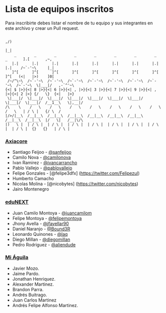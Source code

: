 # Lista de equipos inscritos

Para inscribirte debes listar el nombre de tu equipo y sus integrantes en este archivo y crear un Pull request.


                                                                                        ,/)
                                                                                        |_|
        _        _        _        _        _        _        _        _        _       ].[       ,~,
       |.|      |.|      |.|      |.|      |.|      |.|      |.|      |.|      |.|    /~`-'~\     |_|
       ]^[      ]^[      ]^[      ]^[      ]^[      ]^[      ]^[      ]^[      ]^[   (<|   |>)    ]0[
     /~/^\~\  /~`-'~\  /~`-'~\  /~`-'~\  /~`-'~\  /~`-'~\  /~`-'~\  /~`-'~\  /~`-'~\  \|___|/   ,-`^'~\
    {<| $ |>}{<| 8 |>}{<| 6 |>}{<| , |>}{<| 3 |>}{<| 7 |>}{<| 9 |>}{<| , |>}{<| 2 |>} {/   \}  {<|   |>}
     \|___|/  \|___|/  \|___|/  \|___|/  \|___|/  \|___|/  \|___|/  \|___|/  \|___|/  /__1__\   \|,__|/
    /\    \    /   \    /   \    /   \    /   \    /   \    /   \    /   \    /   \   | / \ |   {/ \  /
    |/>/|__\  /__|__\  /__|__\  /__|__\  /__|__\  /__|__\  /__|__\  /__|__\  /__|__\  |/   \|   /__|\/\
    |)   \ |  | / \ |  | / \ |  | / \ |  | / \ |  | / \ |  | / \ |  | / \ |  | / \ |  {}   {}   | / \ |




### [Axiacore](http://axiacore.com)

* Santiago Feijoo - [@sanfeijoo](https://twitter.com/sanfeijoo)
* Camilo Nova - [@camilonova](https://twitter.com/camilonova)
* Ivan Ramirez - [@ivancarrancho](https://twitter.com/ivancarrancho)
* Pablo Vallejo - [@pablovallejo](https://github.com/pablovallejo)
* Felipe Gonzales - [@felipe3dfx] (https://twitter.com/Felipezul)
* Humberto Camacho
* Nicolas Molina - [@nicobytes] (https://twitter.com/nicobytes)
* Jairo Montenegro


### [eduNEXT](https://www.edunext.co/)

* Juan Camilo Montoya - [@juancamilom](https://github.com/juancamilom)
* Felipe Montoya - [@felipemontoya](https://github.com/felipemontoya)
* Jhony Avella - [@jfavellar90](https://github.com/jfavellar90)
* Daniel Naranjo - [@Bound3R](https://github.com/Bound3R)
* Leonardo Quinones - [@laq](https://github.com/laq)
* Diego Millan - [@diegomillan](https://github.com/diegomillan)
* Pedro Rodriguez - [@aliendude](https://github.com/aliendude)


### [Mi Águila](http://miaguila.com/)

* Javier Mozo.
* Jaime Pardo.
* Jonathan Henriquez.
* Alexander Martinez.
* Brandon Parra.
* Andrés Buitrago.
* Juan Carlos Martinez
* Andrés Felipe Alfonso Martinez.
